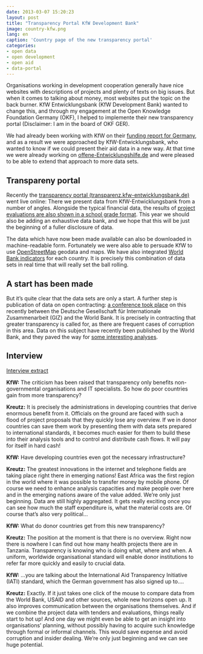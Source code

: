 ```yaml
---
date: 2013-03-07 15:20:23
layout: post
title: "Transparency Portal KfW Development Bank"
image: country-kfw.png
lang: en
caption: 'Country page of the new transparency portal'
categories:
- open data
- open development
- open aid
- data-portal
---
```


Organisations working in development cooperation generally have nice websites with descriptions of projects and plenty of texts on big issues. But when it comes to talking about money, most websites put the topic on the back burner. KfW Entwicklungsbank (KfW Development Bank) wanted to change this, and through my engagement at the Open Knowledge Foundation Germany (OKF), I helped to implemente their new transparency portal (Disclaimer: I am in the board of OKF GER).

We had already been working with KfW on their [funding report for Germany](http://okfn.de/2012/04/mehr-transparenz-kooperation-kfw-bankengruppe/), and as a result we were approached by KfW-Entwicklungsbank, who wanted to know if we could present their aid data in a new way. At that time we were already working on [offene-Entwicklungshilfe.de](http://www.offene-Entwicklungshilfe.de) and were pleased to be able to extend that approach to more data sets.


## Transpareny portal

Recently the [transparency portal (transparenz.kfw-entwicklungsbank.de)](http://transparenz.kfw-entwicklungsbank.de) went live online: There we present data from KfW-Entwicklungsbank from a number of angles. Alongside the typical financial data, the results of [project evaluations are also shown in a school grade format](http://transparenz.kfw-entwicklungsbank.de/wirkungen/detail/index.html). This year we should also be adding an exhaustive data bank, and we hope that this will be just the beginning of a fuller disclosure of data. 

The data which have now been made available can also be downloaded in machine-readable form. Fortunately we were also able to persuade KfW to use [OpenStreetMap](http://www.openstreetmap.org) geodata and maps. We have also integrated [World Bank indicators](http://data.worldbank.org/indicator) for each country. It is precisely this combination of data sets in real time that will really set the ball rolling.


## A start has been made
But it’s quite clear that the data sets are only a start. A further step is publication of data on open contracting: [a conference took place](http://www.open-contracting.org/johannesburg) on this recently between the Deutsche Gesellschaft für Internationale Zusammenarbeit (GIZ) and the World Bank. It is precisely in contracting that greater transparency is called for, as there are frequent cases of corruption in this area. Data on this subject have recently been published by the World Bank, and they paved the way for [some interesting analyses](http://europeandcis.undp.org/blog/2013/01/31/big-data-and-development-organizations-what-happens-when-you-move-from-theory-to-practice/).

## Interview
[Interview extract](http://www.kfw-entwicklungsbank.de/ebank/DE_Home/Ueber_uns/News/News_2012/Im_Gespraech/20121221_43991.jsp)

**KfW:** The criticism has been raised that transparency only benefits non-governmental organisations and IT specialists. So how do poor countries gain from more transparency?

**Kreutz:** It is precisely the administrations in developing countries that derive enormous benefit from it. Officials on the ground are faced with such a flood of project proposals that they quickly lose any overview. If we in donor countries can save them work by presenting them with data sets prepared to international standards, it becomes much easier for them to build these into their analysis tools and to control and distribute cash flows. It will pay for itself in hard cash!

**KfW:** Have developing countries even got the necessary infrastructure?

**Kreutz:** The greatest innovations in the internet and telephone fields are taking place right there in emerging nations! East Africa was the first region in the world where it was possible to transfer money by mobile phone. Of course we need to enhance analysis capacities and make people over here and in the emerging nations aware of the value added. We’re only just beginning. Data are still highly aggregated. It gets really exciting once you can see how much the staff expenditure is, what the material costs are. Of course that’s also very political…

**KfW:** What do donor countries get from this new transparency?

**Kreutz:** The position at the moment is that there is no overview. Right now there is nowhere I can find out how many health projects there are in Tanzania. Transparency is knowing who is doing what, where and when. A uniform, worldwide organisational standard will enable donor institutions to refer far more quickly and easily to crucial data.

**KfW:** …you are talking about the International Aid Transparency Initiative (IATI) standard, which the German government has also signed up to….

**Kreutz:** Exactly. If it just takes one click of the mouse to compare data from the World Bank, USAID and other sources, whole new horizons open up. It also improves communication between the organisations themselves. And if we combine the project data with tenders and evaluations, things really start to hot up! And one day we might even be able to get an insight into organisations’ planning, without possibly having to acquire such knowledge through formal or informal channels. This would save expense and avoid corruption and insider dealing. We’re only just beginning and we can see huge potential.
